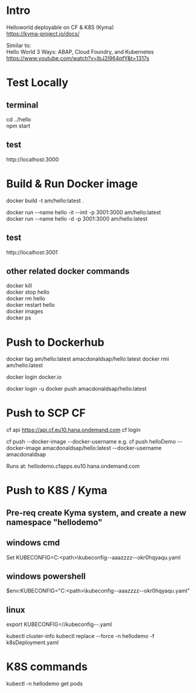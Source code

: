 # Intro
Helloworld deployable on CF & K8S (Kyma)  
https://kyma-project.io/docs/

Similar to:  
Hello World 3 Ways: ABAP, Cloud Foundry, and Kubernetes  
https://www.youtube.com/watch?v=lbJ2I964pfY&t=1317s



# Test Locally
## terminal
cd ../hello  
npm start  

## test
http://localhost:3000  

# Build & Run Docker image
docker build -t am/hello:latest .  

docker run --name hello -it --init -p 3001:3000  am/hello:latest  
docker run --name hello -d -p 3001:3000  am/hello:latest  

## test
http://localhost:3001

## other related docker commands
docker kill  
docker stop hello  
docker rm hello  
docker restart hello  
docker images  
docker ps  



# Push to Dockerhub
docker tag am/hello:latest amacdonaldsap/hello:latest
docker rmi am/hello:latest

docker login docker.io


docker login -u <userid>
docker push amacdonaldsap/hello:latest


# Push to SCP CF
cf api https://api.cf.eu10.hana.ondemand.com
cf login 

cf push <App Name> --docker-image <Docker Image Repository:TagName> --docker-username <docker username>
e.g.
cf push helloDemo --docker-image amacdonaldsap/hello:latest --docker-username amacdonaldsap

Runs at:
hellodemo.cfapps.eu10.hana.ondemand.com

# Push to K8S / Kyma
## Pre-req create Kyma system, and create a new namespace "hellodemo"

## windows cmd
Set KUBECONFIG=C:\<path>\kubeconfig--aaazzzz--okr0hqyaqu.yaml 
## windows powershell
$env:KUBECONFIG="C:\<path>\kubeconfig--aaazzzz--okr0hqyaqu.yaml" 
## linux
export KUBECONFIG=/<path>/kubeconfig--<kymasystem>.yaml 

kubectl cluster-info 
kubectl replace --force -n hellodemo -f k8sDeployment.yaml  


# K8S commands
kubectl -n hellodemo get pods  

